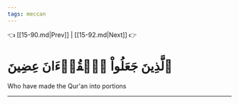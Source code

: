 ```yaml
---
tags: meccan
---
```


👈 [[15-90.md|Prev]] | [[15-92.md|Next]] 👉

# ٱلَّذِينَ جَعَلُواْ ٱلۡقُرۡءَانَ عِضِينَ

Who have made the Qur'an into portions

---

